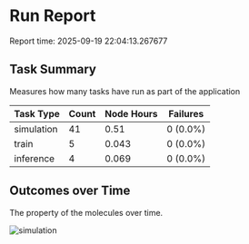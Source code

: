 # Run Report
Report time: 2025-09-19 22:04:13.267677

## Task Summary
Measures how many tasks have run as part of the application

| Task Type   |   Count |   Node Hours | Failures   |
|-------------|---------|--------------|------------|
| simulation  |      41 |        0.51  | 0 (0.0%)   |
| train       |       5 |        0.043 | 0 (0.0%)   |
| inference   |       4 |        0.069 | 0 (0.0%)   |

## Outcomes over Time
The property of the molecules over time.

![simulation](simulation-outputs.png)

